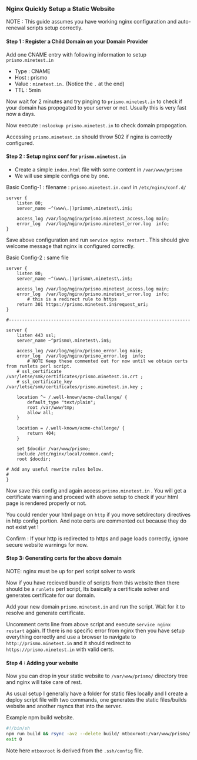 ### Nginx Quickly Setup a Static Website

NOTE : This guide assumes you have working nginx configuration and auto-renewal scripts setup correctly.

#### Step 1 : Register a Child Domain on your Domain Provider

Add one CNAME entry with following information to setup `prismo.minetest.in`

- Type : CNAME
- Host : prismo
- Value : `minetest.in.` (Notice the `.` at the end)
- TTL : 5min

Now wait for 2 minutes and try pinging to `prismo.minetest.in` to check if your domain has propogated to your server or not. Usually this is very fast now a days.

Now execute : `nslookup prismo.minetest.in` to check domain propogation.

Accessing `prismo.minetest.in` should throw 502 if nginx is correctly configured.

#### Step 2 : Setup nginx conf for `prismo.minetest.in`

- Create a simple `index.html` file with some content in `/var/www/prismo`
- We will use simple configs one by one.

Basic Config-1 : filename : `prismo.minetest.in.conf` in `/etc/nginx/conf.d/`

````nginx
server {
    listen 80;
    server_name ~^(www\.|)prismo\.minetest\.in$;

    access_log /var/log/nginx/prismo.minetest_access.log main;
    error_log  /var/log/nginx/prismo.minetest_error.log  info;
}
````

Save above configuration and run `service nginx restart` . This should give welcome message that nginx is configured correctly.

Basic Config-2 : same file

````nginx
server {
    listen 80;
    server_name ~^(www\.|)prismo\.minetest\.in$;

    access_log /var/log/nginx/prismo.minetest_access.log main;
    error_log  /var/log/nginx/prismo.minetest_error.log  info;
		# this is a redirect rule to https
    return 301 https://prismo.minetest.in$request_uri;
}

#---------------------------------------------------------------------

server {
    listen 443 ssl;
    server_name ~^prismo\.minetest\.in$;

    access_log /var/log/nginx/prismo_error.log main;
    error_log  /var/log/nginx/prismo_error.log  info;
		# NOTE Keep these commented out for now until we obtain certs from runlets perl script.
    # ssl_certificate     /var/letse/smk/certificates/prismo.minetest.in.crt ;
    # ssl_certificate_key /var/letse/smk/certificates/prismo.minetest.in.key ;

    location ^~ /.well-known/acme-challenge/ {
        default_type "text/plain";
        root /var/www/tmp;
        allow all;
    }

    location = /.well-known/acme-challenge/ {
        return 404;
    }

    set $docdir /var/www/prismo;
    include /etc/nginx/local/common.conf;
    root $docdir;

# Add any useful rewrite rules below.
#
}
````

Now save this config and again access `prismo.minetest.in` . You will get a certificate warning and proceed with above setup to check if your html page is rendered properly or not.

You could render your html page on `http` if you move setdirectory directives in http config portion. And note certs are commented out because they do not exist yet !

Confirm : If your http is redirected to https and page loads correctly, ignore secure website warnings for now.

#### Step 3: Generating certs for the above domain

NOTE: nginx must be up for perl script solver to work

Now if you have recieved bundle of scripts from this website then there should be a `runlets` perl script, Its basically a certificate solver and generates certificate for our domain.

Add your new domain `prismo.minetest.in` and run the script. Wait for it to resolve and generate certificate.

Uncomment certs line from above script and execute `service nginx restart` again. If there is no specific error from nginx then you have setup everything correctly and use a browser to navigate to `http://prismo.minetest.in` and it should redirect to `https://prismo.minetest.in` with valid certs.

#### Step 4 : Adding your website

Now you can drop in your static website to `/var/www/prismo/` directory tree and nginx will take care of rest.

As usual setup I generally have a folder for static files locally and I create a deploy script file with two commands, one generates the static files/builds website and another rsyncs that into the server.

Example npm build website.

````bash
#!/bin/sh
npm run build && rsync -avz --delete build/ mtboxroot:/var/www/prismo/
exit 0
````

Note here `mtboxroot` is derived from the `.ssh/config` file.